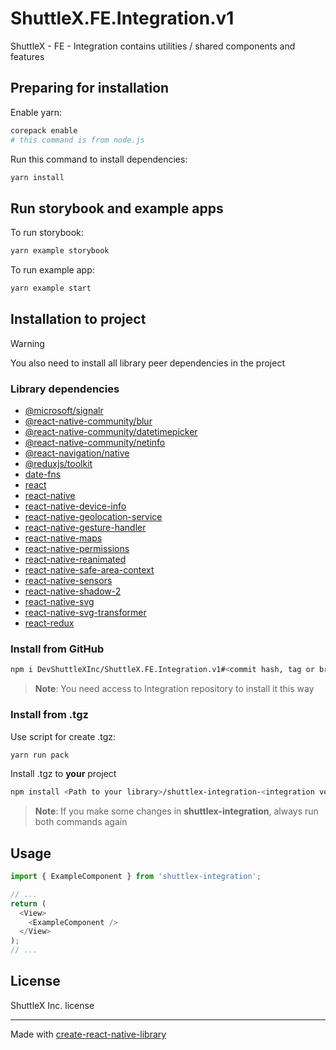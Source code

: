 # ShuttleX.FE.Integration.v1

ShuttleX - FE - Integration contains utilities / shared components and features

## Preparing for installation

Enable yarn:

```sh
corepack enable
# this command is from node.js
```

Run this command to install dependencies:

```sh
yarn install
```

## Run storybook and example apps

To run storybook:

```sh
yarn example storybook
```

To run example app:

```sh
yarn example start
```

## Installation to project

> [!WARNING]
> You also need to install all library peer dependencies in the project

### Library dependencies

- [@microsoft/signalr](https://www.npmjs.com/package/@microsoft/signalr)
- [@react-native-community/blur](https://www.npmjs.com/package/@react-native-community/blur)
- [@react-native-community/datetimepicker](https://www.npmjs.com/package/@react-native-community/datetimepicker)
- [@react-native-community/netinfo](https://www.npmjs.com/package/@react-native-community/netinfo)
- [@react-navigation/native](https://www.npmjs.com/package/@react-navigation/native)
- [@reduxjs/toolkit](https://www.npmjs.com/package/@reduxjs/toolkit)
- [date-fns](https://www.npmjs.com/package/date-fns)
- [react](https://www.npmjs.com/package/react)
- [react-native](https://www.npmjs.com/package/react-native)
- [react-native-device-info](https://www.npmjs.com/package/react-native-device-info)
- [react-native-geolocation-service](https://www.npmjs.com/package/react-native-geolocation-service)
- [react-native-gesture-handler](https://www.npmjs.com/package/react-native-gesture-handler)
- [react-native-maps](https://www.npmjs.com/package/react-native-maps)
- [react-native-permissions](https://www.npmjs.com/package/react-native-permissions)
- [react-native-reanimated](https://www.npmjs.com/package/react-native-reanimated)
- [react-native-safe-area-context](https://www.npmjs.com/package/react-native-safe-area-context)
- [react-native-sensors](https://www.npmjs.com/package/react-native-sensors)
- [react-native-shadow-2](https://www.npmjs.com/package/react-native-shadow-2)
- [react-native-svg](https://www.npmjs.com/package/react-native-svg)
- [react-native-svg-transformer](https://www.npmjs.com/package/react-native-svg-transformer)
- [react-redux](https://www.npmjs.com/package/react-redux)

### Install from GitHub

```sh
npm i DevShuttleXInc/ShuttleX.FE.Integration.v1#<commit hash, tag or branch name>
```

> **Note**: You need access to Integration repository to install it this way

### Install from .tgz

Use script for create .tgz:

```sh
yarn run pack
```

Install .tgz to **your** project

```sh
npm install <Path to your library>/shuttlex-integration-<integration version>.tgz
```

> **Note**: If you make some changes in **shuttlex-integration**, always run both commands again

## Usage

```js
import { ExampleComponent } from 'shuttlex-integration';

// ...
return (
  <View>
    <ExampleComponent />
  </View>
);
// ...
```

## License

ShuttleX Inc. license

---

Made with [create-react-native-library](https://github.com/callstack/react-native-builder-bob)

